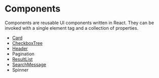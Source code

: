 # Components

Components are reusable UI components written in React. They can be invoked with a single element tag and a collection of properties.

* [Card](/docs/components/card.md)
* [CheckboxTree](/docs/components/CheckboxTree.md)
* [Header](/docs/components/Header.md)
* Pagination
* [ResultList](/docs/components/ResultList.md)
* [SearchMessage](/docs/components/SearchMessage.md)
* Spinner
